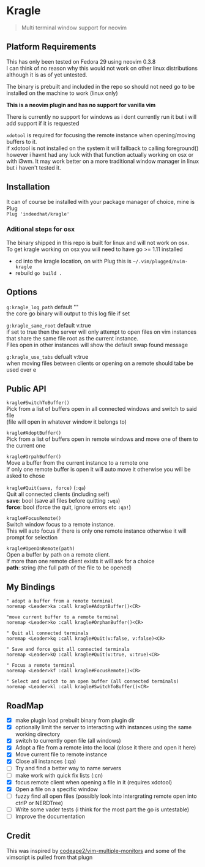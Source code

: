 # Kragle
> Multi terminal window support for neovim

## Platform Requirements
This has only been tested on Fedora 29 using neovim 0.3.8\
I can think of no reason why this would not work on other linux distributions although it is as of
yet untested.

The binary is prebuilt and included in the repo so should not need go to be installed on the machine to work (linux only)

**This is a neovim plugin and has no support for vanilla vim**

There is currently no support for windows as i dont currently run it but i will add support if it is requested

`xdotool` is required for focusing the remote instance when opening/moving buffers to it.\
if xdotool is not installed on the system it will fallback to calling foreground() however i havnt had
any luck with that function actually working on osx or with i3wm. It may work better on a more
traditional window manager in linux but i haven't tested it.

## Installation
It can of course be installed with your package manager of choice, mine is Plug\
`Plug 'indeedhat/kragle'`

### Aditional steps for osx
The binary shipped in this repo is built for linux and will not work on osx.\
To get kragle working on osx you will need to have go >= 1.11 installed 
- cd into the kragle location, on with Plug this is `~/.vim/plugged/nvim-kragle`
- rebuild `go build .`


## Options
`g:kragle_log_path` default ""\
the core go binary will output to this log file if set

`g:kragle_same_root` default v:true\
if set to true then the server will only attempt to open files on vim instances that share the same file root
as the current instance.\
Files open in other instances will show the default swap found message

`g:kragle_use_tabs` defualt v:true\
when moving files between clients or opening on a remote should tabe be used over e

## Public API
`kragle#SwitchToBuffer()`\
Pick from a list of buffers open in all connected windows and switch to said file\
(file will open in whatever window it belongs to)

`kragle#AdoptBuffer()`\
Pick from a list of buffers open in remote windows and move one of them to the current one

`kragle#OrpahBuffer()`\
Move a buffer from the current instance to a remote one\
If only one remote buffer is open it will auto move it otherwise you will be asked to chose

`kragle#Quit(save, force)` (`:qa`)\
Quit all connected clients (including self)\
**save**: bool (save all files before quitting `:wqa`)\
**force**: bool (force the quit, ignore errors etc `:qa!`)

`kragle#FocusRemote()`\
Switch window focus to a remote instance.\
This will auto focus if there is only one remote instance otherwise it will prompt for selection

`kragle#OpenOnRemote(path)`\
Open a buffer by path on a remote client.\
If more than one remote client exists it will ask for a choice\
**path**: string (the full path of the file to be opened)

## My Bindings
```vim
" adopt a buffer from a remote terminal
noremap <Leader>ka :call kragle#AdoptBuffer()<CR>

"move current buffer to a remote terminal
noremap <Leader>ko :call kragle#OrphanBuffer()<CR>

" Quit all connected terminals
noremap <Leader>kq :call kragle#Quit(v:false, v:false)<CR>

" Save and force quit all connected terminals
noremap <Leader>kQ :call kragle#Quit(v:true, v:true)<CR>

" Focus a remote terminal
noremap <Leader>kf :call kragle#FocusRemote()<CR>

" Select and switch to an open buffer (all connected terminals)
noremap <Leader>kl :call kragle#SwitchToBuffer()<CR>
```

## RoadMap
- [x] make plugin load prebuilt binary from plugin dir
- [x] optionally limit the server to interacting with instances using the same working directory
- [x] switch to currently open file (all windows)
- [x] Adopt a file from a remote into the local (close it there and open it here)
- [x] Move current file to remote instance
- [x] Close all instances (:qa)
- [ ] Try and find a better way to name servers
- [ ] make work with quick fix lists (:cn)
- [x] focus remote client when opening a file in it (requires xdotool)
- [x] Open a file on a specific window
- [ ] fuzzy find all open files (possibly look into intergrating remote open into ctrlP or NERDTree)
- [ ] Write some vader tests (i think for the most part the go is untestable)
- [ ] Improve the documentation

## Credit
This was inspired by [codeape2/vim-multiple-monitors](https://github.com/codeape2/vim-multiple-monitors) and some
of the vimscript is pulled from that plugn
